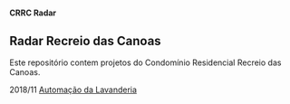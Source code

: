 #### CRRC Radar

## Radar Recreio das Canoas

Este repositório contem projetos do Condomínio Residencial Recreio das Canoas.

2018/11 [Automação da Lavanderia](https://github.com/recreiocanoas/radar/tree/master/2018-11-lavanderia "Lavanderia")

